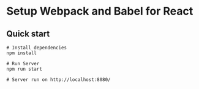 # Setup Webpack and Babel for React

## Quick start

```
# Install dependencies
npm install

# Run Server
npm run start

# Server run on http://localhost:8080/
```
